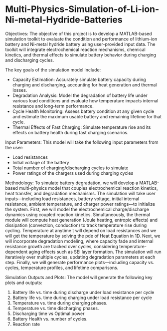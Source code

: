 # Multi-Physics-Simulation-of-Li-ion-Ni-metal-Hydride-Batteries

Objectives: 
The objective of this project is to develop a MATLAB-based simulation toolkit to evaluate the condition and 
performance of lithium-ion battery and Ni-metal hydride battery using user-provided input data. The toolkit will 
integrate electrochemical reaction mechanisms, chemical kinetics, and thermal effects to simulate battery 
behavior during charging and  discharging cycles. 

The key goals of the simulation model include: 
- Capacity Estimation: Accurately simulate battery capacity during charging and discharging, accounting for 
heat generation and thermal losses.
- Degradation Analysis: Model the degradation of battery life under various load conditions and evaluate 
how temperature impacts internal resistance and long-term performance.
- Cycle Health Monitoring: Assess battery condition at any given cycle and estimate the maximum usable 
battery and remaining lifetime for that cycle.
- Thermal Effects of Fast Charging: Simulate temperature rise and its effects on battery health during fast 
charging scenarios. 

Input Parameters: 
This model will take the following input parameters from the user: 
- Load  resistances
- Initial voltage of the battery
- Total number of charging/discharging cycles to simulate
- Power ratings of the chargers used during charging cycles
  
Methodology: 
To simulate battery degradation, we will develop a MATLAB-based multi-physics model that couples 
electrochemical reaction kinetics, heat transfer, and degradation mechanisms. The simulation will take user 
inputs—including load resistances, battery voltage, initial internal resistance, ambient temperature, and 
charger power ratings—to initialize the system. 
First, we will model the electrochemical charge/discharge dynamics using coupled reaction kinetics. 
Simultaneously, the thermal module will compute heat generation (Joule heating, entropic effects) and 
dissipation (convection, conduction) to track temperature rise during cycling. Temperature at anytime t will 
depend on load resistances and we will get the temperature by solving the pde of Heat Equation in 1D.
Next, we will incorporate degradation modeling, where capacity fade and internal resistance growth are 
tracked over cycles, considering temperature-dependent aging effects such as SEI layer formation. 
The simulation will run iteratively over multiple cycles, updating degradation parameters at each step. Finally, 
we will generate performance plots—including capacity vs. cycles, temperature profiles, and lifetime 
comparisons. 

Simulation Outputs and Plots: 
The model will generate the following key plots and outputs: 
1. Battery life vs. time during discharge under load resistance per cycle 
2. Battery life vs. time during charging under load resistance per cycle 
3. Temperature vs. time during charging phases. 
4. Temperature vs. time discharging phases. 
5. Discharging time vs Optimal power  
6. Battery Health vs. number of cycles. 
7. Reaction rate

